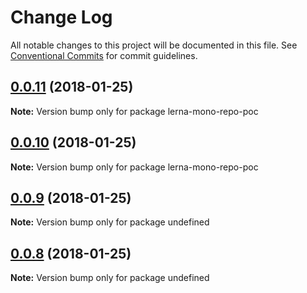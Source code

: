 # Change Log

All notable changes to this project will be documented in this file.
See [Conventional Commits](https://conventionalcommits.org) for commit guidelines.

<a name="0.0.11"></a>
## [0.0.11](https://github.com/AnaRosaJaime/Lerna/compare/v0.0.10...v0.0.11) (2018-01-25)




**Note:** Version bump only for package lerna-mono-repo-poc

<a name="0.0.10"></a>
## [0.0.10](https://github.com/AnaRosaJaime/Lerna/compare/v0.0.9...v0.0.10) (2018-01-25)




**Note:** Version bump only for package lerna-mono-repo-poc

<a name="0.0.9"></a>
## [0.0.9](https://github.com/AnaRosaJaime/Lerna/compare/v0.0.8...v0.0.9) (2018-01-25)




**Note:** Version bump only for package undefined

<a name="0.0.8"></a>
## [0.0.8](https://github.com/AnaRosaJaime/Lerna/compare/v0.0.7...v0.0.8) (2018-01-25)




**Note:** Version bump only for package undefined
